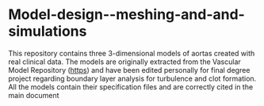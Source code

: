# Model-design--meshing-and-and-simulations
 
This repository contains three 3-dimensional models of aortas created with real clinical data. 
The models are originally extracted from the Vascular Model Repository ([https](https://www.vascularmodel.com/index.html)) and have been edited personally for final degree project regarding boundary layer analysis for turbulence and clot formation.
All the models contain their specification files and are correctly cited in the main document
